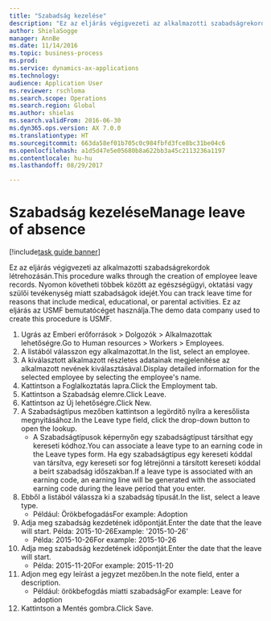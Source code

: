 ```yaml
--- 
title: "Szabadság kezelése"
description: "Ez az eljárás végigvezeti az alkalmazotti szabadságrekordok létrehozásán."
author: ShielaSogge
manager: AnnBe
ms.date: 11/14/2016
ms.topic: business-process
ms.prod: 
ms.service: dynamics-ax-applications
ms.technology: 
audience: Application User
ms.reviewer: rschloma
ms.search.scope: Operations
ms.search.region: Global
ms.author: shielas
ms.search.validFrom: 2016-06-30
ms.dyn365.ops.version: AX 7.0.0
ms.translationtype: HT
ms.sourcegitcommit: 663da58ef01b705c0c984fbfd3fce8bc31be04c6
ms.openlocfilehash: a1d5d47e5e05680b8a622bb3a45c2113236a1197
ms.contentlocale: hu-hu
ms.lasthandoff: 08/29/2017

---
```

# <a name="manage-leave-of-absence"></a><span data-ttu-id="c7404-103">Szabadság kezelése</span><span class="sxs-lookup"><span data-stu-id="c7404-103">Manage leave of absence</span></span>

[!include[task guide banner](../../includes/task-guide-banner.md)]

<span data-ttu-id="c7404-104">Ez az eljárás végigvezeti az alkalmazotti szabadságrekordok létrehozásán.</span><span class="sxs-lookup"><span data-stu-id="c7404-104">This procedure walks through the creation of employee leave records.</span></span> <span data-ttu-id="c7404-105">Nyomon követheti többek között az egészségügyi, oktatási vagy szülői tevékenység miatt szabadságok idejét.</span><span class="sxs-lookup"><span data-stu-id="c7404-105">You can track leave time for reasons that include medical, educational, or parental activities.</span></span> <span data-ttu-id="c7404-106">Ez az eljárás az USMF bemutatócéget használja.</span><span class="sxs-lookup"><span data-stu-id="c7404-106">The demo data company used to create this procedure is USMF.</span></span>

1. <span data-ttu-id="c7404-107">Ugrás az Emberi erőforrások > Dolgozók > Alkalmazottak lehetőségre.</span><span class="sxs-lookup"><span data-stu-id="c7404-107">Go to Human resources > Workers > Employees.</span></span>
2. <span data-ttu-id="c7404-108">A listából válasszon egy alkalmazottat.</span><span class="sxs-lookup"><span data-stu-id="c7404-108">In the list, select an employee.</span></span>
3. <span data-ttu-id="c7404-109">A kiválasztott alkalmazott részletes adatainak megjelenítése az alkalmazott nevének kiválasztásával.</span><span class="sxs-lookup"><span data-stu-id="c7404-109">Display detailed information for the selected employee by selecting the employee's name.</span></span>
4. <span data-ttu-id="c7404-110">Kattintson a Foglalkoztatás lapra.</span><span class="sxs-lookup"><span data-stu-id="c7404-110">Click the Employment tab.</span></span>
5. <span data-ttu-id="c7404-111">Kattintson a Szabadság elemre.</span><span class="sxs-lookup"><span data-stu-id="c7404-111">Click Leave.</span></span>
6. <span data-ttu-id="c7404-112">Kattintson az Új lehetőségre.</span><span class="sxs-lookup"><span data-stu-id="c7404-112">Click New.</span></span>
7. <span data-ttu-id="c7404-113">A Szabadságtípus mezőben kattintson a legördítő nyílra a keresőlista megnyitásához.</span><span class="sxs-lookup"><span data-stu-id="c7404-113">In the Leave type field, click the drop-down button to open the lookup.</span></span>
    * <span data-ttu-id="c7404-114">A Szabadságtípusok képernyőn egy szabadságtípust társíthat egy kereseti kódhoz.</span><span class="sxs-lookup"><span data-stu-id="c7404-114">You can associate a leave type to an earning code in the Leave types form.</span></span> <span data-ttu-id="c7404-115">Ha egy szabadságtípus egy kereseti kóddal van társítva, egy kereseti sor fog létrejönni a társított kereseti kóddal a beírt szabadság időszakban.</span><span class="sxs-lookup"><span data-stu-id="c7404-115">If a leave type is associated with an earning code, an earning line will be generated with the associated earning code during the leave period that you enter.</span></span>  
8. <span data-ttu-id="c7404-116">Ebből a listából válassza ki a szabadság típusát.</span><span class="sxs-lookup"><span data-stu-id="c7404-116">In the list, select a leave type.</span></span> 
    * <span data-ttu-id="c7404-117">Például: Örökbefogadás</span><span class="sxs-lookup"><span data-stu-id="c7404-117">For example: Adoption</span></span>  
9. <span data-ttu-id="c7404-118">Adja meg szabadság kezdetének időpontját.</span><span class="sxs-lookup"><span data-stu-id="c7404-118">Enter the date that the leave will start.</span></span> <span data-ttu-id="c7404-119">Példa: 2015-10-26</span><span class="sxs-lookup"><span data-stu-id="c7404-119">Example: '2015-10-26'</span></span>
    * <span data-ttu-id="c7404-120">Példa: 2015-10-26</span><span class="sxs-lookup"><span data-stu-id="c7404-120">For example:  2015-10-26</span></span>  
10. <span data-ttu-id="c7404-121">Adja meg szabadság kezdetének időpontját.</span><span class="sxs-lookup"><span data-stu-id="c7404-121">Enter the date that the leave will start.</span></span> 
    * <span data-ttu-id="c7404-122">Példa: 2015-11-20</span><span class="sxs-lookup"><span data-stu-id="c7404-122">For example:  2015-11-20</span></span>  
11. <span data-ttu-id="c7404-123">Adjon meg egy leírást a jegyzet mezőben.</span><span class="sxs-lookup"><span data-stu-id="c7404-123">In the note field, enter a description.</span></span>
    * <span data-ttu-id="c7404-124">Például: örökbefogdás miatti szabadság</span><span class="sxs-lookup"><span data-stu-id="c7404-124">For example: Leave for adoption</span></span>  
12. <span data-ttu-id="c7404-125">Kattintson a Mentés gombra.</span><span class="sxs-lookup"><span data-stu-id="c7404-125">Click Save.</span></span>


